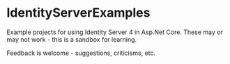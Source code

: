 # IdentityServerExamples
Example projects for using Identity Server 4 in Asp.Net Core.  These may or may not work - this is a sandbox for learning.

Feedback is welcome - suggestions, criticisms, etc.
